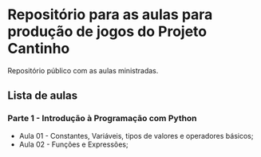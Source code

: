 # Repositório para as aulas para produção de jogos do Projeto Cantinho

Repositório público com as aulas ministradas.

## Lista de aulas

### Parte 1 - Introdução à Programação com Python

- Aula 01 - Constantes, Variáveis, tipos de valores e operadores básicos;
- Aula 02 - Funções e Expressões;